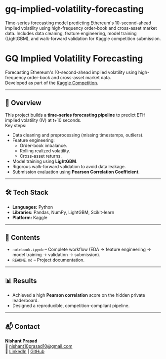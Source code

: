 # gq-implied-volatility-forecasting
Time-series forecasting model predicting Ethereum's 10-second-ahead implied volatility using high-frequency order-book and cross-asset market data. Includes data cleaning, feature engineering, model training (LightGBM), and walk-forward validation for Kaggle competition submission.

# GQ Implied Volatility Forecasting

Forecasting Ethereum's 10-second-ahead implied volatility using high-frequency order-book and cross-asset market data.  
Developed as part of the [Kaggle Competition](https://www.kaggle.com/competitions/gq-implied-volatility-forecasting).

---

## 📌 Overview
This project builds a **time-series forecasting pipeline** to predict ETH implied volatility (IV) at t+10 seconds.  
Key steps:
- Data cleaning and preprocessing (missing timestamps, outliers).
- Feature engineering:
  - Order-book imbalance.
  - Rolling realized volatility.
  - Cross-asset returns.
- Model training using **LightGBM**.
- Rigorous walk-forward validation to avoid data leakage.
- Submission evaluation using **Pearson Correlation Coefficient**.

---

## 🛠 Tech Stack
- **Languages:** Python  
- **Libraries:** Pandas, NumPy, LightGBM, Scikit-learn  
- **Platform:** Kaggle  

---

## 📂 Contents
- `notebook.ipynb` – Complete workflow (EDA → feature engineering → model training → validation → submission).  
- `README.md` – Project documentation.

---

## 📊 Results
- Achieved a high **Pearson correlation** score on the hidden private leaderboard.
- Designed a reproducible, competition-compliant pipeline.

---

## 📬 Contact
**Nishant Prasad**  
📧 [nishant10prasad10@gmail.com](mailto:nishant10prasad10@gmail.com)  
🔗 [LinkedIn](https://www.linkedin.com/in/nishant-prasad-a58456283/) | [GitHub](https://github.com/nishant270)
